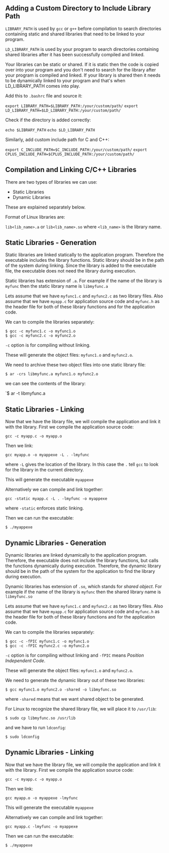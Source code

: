 ## Adding a Custom Directory to Include Library Path

`LIBRARY_PATH` is used by `gcc` or `g++` before compilation to search directories containing static and shared libraries that need to be linked to your program.

`LD_LIBRARY_PATH` is used by your program to search directories containing shared libraries after it has been successfully compiled and linked.

Your libraries can be static or shared. If it is static then the code is copied over into your program and you don't need to search for the library after your program is compiled and linked. If your library is shared then it needs to be dynamically linked to your program and that's when LD_LIBRARY_PATH comes into play.

Add this to `.bashrc` file and source it:

`export LIBRARY_PATH=$LIBRARY_PATH:/your/custom/path/`
`export LD_LIBRARY_PATH=$LD_LIBRARY_PATH:/your/custom/path/`

Check if the directory is added correctly:

`echo $LIBRARY_PATH`
`echo $LD_LIBRARY_PATH`

Similarly, add custom include path for C and C++:

`export C_INCLUDE_PATH=$C_INCLUDE_PATH:/your/custom/path/`
`export CPLUS_INCLUDE_PATH=$CPLUS_INCLUDE_PATH:/your/custom/path/`


## Compilation and Linking C/C++ Libraries

There are two types of libraries we can use:

* Static Libraries
* Dynamic Libraries

These are explained separately below.

Format of Linux libraries are:

`lib<lib_name>.a` or `lib<lib_name>.so` where `<lib_name>` is the library name.

## Static Libraries - Generation

Static libraries are linked statically to the application program. Therefore the executable includes the library functions. Static library should be in the path of the system during linking. Since the library is added to the executable file, the executable does not need the library during execution.

Static libraries has extension of `.a`. For example if the name of the library is `myfunc` then the static library name is `libmyfunc.a`

Lets assume that we have `myfunc1.c` and `myfunc2.c` as two library files. Also assume that we have `myapp.c` for application source code and `myfunc.h` as the header file for both of these library functions and for the application code.

We can to compile the libraries separately:

```
$ gcc -c myfunc1.c -o myfunc1.o
$ gcc -c myfunc2.c -o myfunc2.o
```
`-c` option is for compiling without linking.

These will generate the object files: `myfunc1.o` and `myfunc2.o`.

We need to archive these two object files into one static library file:

`$ ar -crs libmyfunc.a myfunc1.o myfunc2.o`

we can see the contents of the library:

`$ ar -t libmyfunc.a

## Static Libraries - Linking

Now that we have the library file, we will compile the application and link it with the library. First we compile the application source code:

`gcc -c myapp.c -o myapp.o`

Then we link:

`gcc myapp.o -o myappexe -L . -lmyfunc`

where `-L` gives the location of the library. In this case the `.` tell `gcc` to look for the library in the current directory.

This will generate the executable `myappexe`

Alternatively we can compile and link together:

`gcc -static myapp.c -L . -lmyfunc -o myappexe`

where `-static` enforces static linking.

Then we can run the executable:

`$ ./myappexe`



## Dynamic Libraries - Generation

Dynamic libraries are linked dynamically to the application program. Therefore, the executable does not include the library functions, but calls the functions dynamically during execution. Therefore, the dynamic library should be in the path of the system for the application to find the library during execution.

Dynamic libraries has extension of `.so`, which stands for *shared object*. For example if the name of the library is `myfunc` then the shared library name is `libmyfunc.so`

Lets assume that we have `myfunc1.c` and `myfunc2.c` as two library files. Also assume that we have `myapp.c` for application source code and `myfunc.h` as the header file for both of these library functions and for the application code.

We can to compile the libraries separately:

```
$ gcc -c -fPIC myfunc1.c -o myfunc1.o
$ gcc -c -fPIC myfunc2.c -o myfunc2.o
```
`-c` option is for compiling without linking and `-fPIC` means *Position Independent Code*.

These will generate the object files: `myfunc1.o` and `myfunc2.o`.

We need to generate the dynamic library out of these two libraries:

`$ gcc myfunc1.o myfunc2.o -shared -o libmyfunc.so`

where `-shared` means that we want shared object to be generated.

For Linux to recognize the shared library file, we will place it to `/usr/lib`:

`$ sudo cp libmyfunc.so /usr/lib`

and we have to run `ldconfig`:

`$ sudo ldconfig`

## Dynamic Libraries - Linking

Now that we have the library file, we will compile the application and link it with the library. First we compile the application source code:

`gcc -c myapp.c -o myapp.o`

Then we link:

`gcc myapp.o -o myappexe -lmyfunc`

This will generate the executable `myappexe`

Alternatively we can compile and link together:

`gcc myapp.c -lmyfunc -o myappexe`

Then we can run the executable:

`$ ./myappexe`
